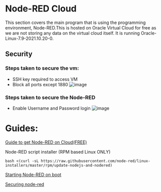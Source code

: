 # Node-RED Cloud
This section covers the main program that is using the programming environment, Node-RED.This is hosted on Oracle Virtual Cloud for free as we are not storing any data on the virtual cloud itself. It is running Oracle-Linux-7.9-2021.10.20-0.



## Security
### Steps taken to secure the vm:
- SSH key required to access VM
- Block all ports except 1880
![image](https://user-images.githubusercontent.com/74981128/150664690-6329731f-f6e3-4614-bf25-96fd13d95c4e.png)
### Steps taken to secure the Node-RED
- Enable Username and Password login
![image](https://user-images.githubusercontent.com/74981128/150667335-0a77c411-fc9d-49d6-aad2-3031794464dd.png)


# Guides:
[Guide to get Node-RED on Cloud(FREE)](https://www.youtube.com/watch?v=TaVXyR4S2Qo)

Node-RED script installer (RPM based Linux ONLY)

`bash <(curl -sL https://raw.githubusercontent.com/node-red/linux-installers/master/rpm/update-nodejs-and-nodered)`

[Starting Node-RED on boot](https://nodered.org/docs/faq/starting-node-red-on-boot#rpm-based-linux-redhat-fedora-centos)

[Securing node-red](https://nodered.org/docs/user-guide/runtime/securing-node-red#editor--admin-api-security)



